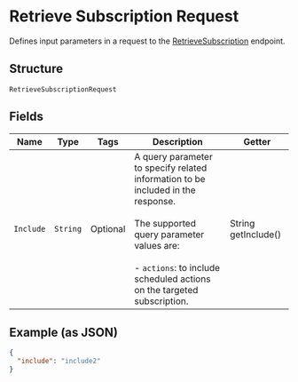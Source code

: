 
# Retrieve Subscription Request

Defines input parameters in a request to the
[RetrieveSubscription](/doc/api/subscriptions.md#retrieve-subscription) endpoint.

## Structure

`RetrieveSubscriptionRequest`

## Fields

| Name | Type | Tags | Description | Getter |
|  --- | --- | --- | --- | --- |
| `Include` | `String` | Optional | A query parameter to specify related information to be included in the response.<br><br>The supported query parameter values are:<br><br>- `actions`: to include scheduled actions on the targeted subscription. | String getInclude() |

## Example (as JSON)

```json
{
  "include": "include2"
}
```

